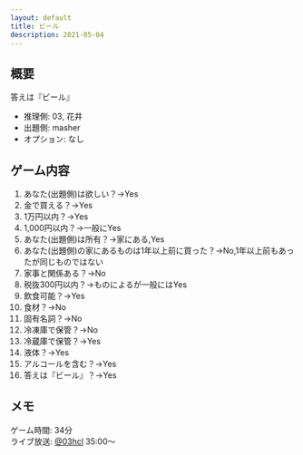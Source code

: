 ```yaml
---
layout: default
title: ビール
description: 2021-05-04
---
```


## 概要

答えは『ビール』

- 推理側: 03, 花井
- 出題側: masher
- オプション: なし

## ゲーム内容

1. あなた(出題側)は欲しい？→Yes
2. 金で買える？→Yes
3. 1万円以内？→Yes
4. 1,000円以内？→一般にYes
5. あなた(出題側)は所有？→家にある,Yes
6. あなた(出題側)の家にあるものは1年以上前に買った？→No,1年以上前もあったが同じものではない
7. 家事と関係ある？→No
8. 税抜300円以内？→ものによるが一般にはYes
9. 飲食可能？→Yes
10. 食材？→No
11. 固有名詞？→No
12. 冷凍庫で保管？→No
13. 冷蔵庫で保管？→Yes
14. 液体？→Yes
15. アルコールを含む？→Yes
16. 答えは『ビール』？→Yes

## メモ

ゲーム時間: 34分  
ライブ放送: [@03hcl](https://twitter.com/i/broadcasts/1yNGaWOZRdNxj?t=35m) 35:00～
